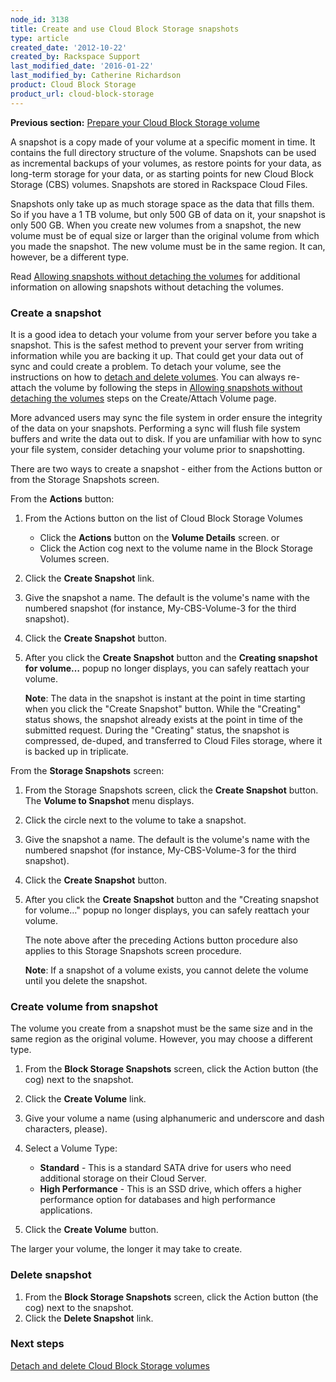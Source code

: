 ```yaml
---
node_id: 3138
title: Create and use Cloud Block Storage snapshots
type: article
created_date: '2012-10-22'
created_by: Rackspace Support
last_modified_date: '2016-01-22'
last_modified_by: Catherine Richardson
product: Cloud Block Storage
product_url: cloud-block-storage
---
```


**Previous section:** [Prepare your Cloud Block Storage
volume](/how-to/prepare-your-cloud-block-storage-volume)

A snapshot is a copy made of your volume at a specific moment in time.
It contains the full directory structure of the volume. Snapshots can be
used as incremental backups of your volumes, as restore points for your
data, as long-term storage for your data, or as starting points for new
Cloud Block Storage (CBS) volumes. Snapshots are stored in Rackspace
Cloud Files.

Snapshots only take up as much storage space as the data that fills
them. So if you have a 1 TB volume, but only 500 GB of data on it, your
snapshot is only 500 GB. When you create new volumes from a snapshot,
the new volume must be of equal size or larger than the original volume
from which you made the snapshot. The new volume must be in the same
region. It can, however, be a different type.

Read [Allowing snapshots without detaching the
volumes](/how-to/allowing-snapshots-without-detaching-the-volumes) for
additional information on allowing snapshots without detaching the
volumes.



### Create a snapshot

It is a good idea to detach your volume from your server before you take
a snapshot. This is the safest method to prevent your server from
writing information while you are backing it up. That could get your
data out of sync and could create a problem. To detach your volume, see
the instructions on how to [detach and delete
volumes](/how-to/detach-and-delete-cloud-block-storage-volumes).
You can always re-attach the volume by following the steps in [Allowing
snapshots without detaching the
volumes](/how-to/create-and-attach-a-cloud-block-storage-volume) steps
on the Create/Attach Volume page.

More advanced users may sync the file system in order ensure the
integrity of the data on your snapshots. Performing a sync will flush
file system buffers and write the data out to disk. If you are
unfamiliar with how to sync your file system, consider detaching your
volume prior to snapshotting.

There are two ways to create a snapshot - either from the Actions button
or from the Storage Snapshots screen.

From the **Actions** button:

1.  From the Actions button on the list of Cloud Block Storage Volumes
    -   Click the **Actions** button on the **Volume Details** screen.
        or
    -   Click the Action cog next to the volume name in the Block
        Storage Volumes screen.

2.  Click the **Create Snapshot** link.
3.  Give the snapshot a name. The default is the volume's name with the
    numbered snapshot (for instance, My-CBS-Volume-3 for the
    third snapshot).
4.  Click the **Create Snapshot** button.
5.  After you click the  **Create Snapshot** button and the **Creating
    snapshot for volume&mldr;** popup no longer displays, you can safely
    reattach your volume.

    **Note**: The data in the snapshot is instant at the point in time
    starting when you click the "Create Snapshot" button. While the
    "Creating" status shows, the snapshot already exists at the point in
    time of the submitted request. During the "Creating" status, the
    snapshot is compressed, de-duped, and transferred to Cloud Files
    storage, where it is backed up in triplicate.

From the **Storage Snapshots** screen:

1.  From the Storage Snapshots screen, click the **Create Snapshot**
    button.
    The **Volume to Snapshot** menu displays.
2.  Click the circle next to the volume to take a snapshot.
3.  Give the snapshot a name. The default is the volume's name with the
    numbered snapshot (for instance, My-CBS-Volume-3 for the
    third snapshot).
4.  Click the **Create Snapshot** button.
5.  After you click the  **Create Snapshot** button and the "Creating
    snapshot for volume&mldr;" popup no longer displays, you can safely
    reattach your volume.

    The note above after the preceding Actions button procedure also
    applies to this Storage Snapshots screen procedure.

    **Note**: If a snapshot of a volume exists, you cannot delete the
    volume until you delete the snapshot.


### Create volume from snapshot

The volume you create from a snapshot must be the same size and in the
same region as the original volume. However, you may choose a different
type.

1.  From the **Block Storage Snapshots** screen, click the Action button
    (the cog) next to the snapshot.
2.  Click the **Create Volume** link.
3.  Give your volume a name (using alphanumeric and underscore and dash
    characters, please).
4.  Select a Volume Type:
    -   **Standard** - This is a standard SATA drive for users who need
        additional storage on their Cloud Server.
    -   **High Performance** - This is an SSD drive, which offers a
        higher performance option for databases and high
        performance applications.

5.  Click the **Create Volume** button.

The larger your volume, the longer it may take to create.



### Delete snapshot

1.  From the **Block Storage Snapshots** screen, click the Action button
    (the cog) next to the snapshot.
2.  Click the **Delete Snapshot** link.


### Next steps

[Detach and delete Cloud Block Storage
volumes](/how-to/detach-and-delete-cloud-block-storage-volumes)
